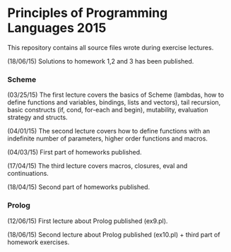 # Principles of Programming Languages 2015

This repository contains all source files wrote during exercise lectures.

(18/06/15) Solutions to homework 1,2 and 3 has been published.

### Scheme

(03/25/15) The first lecture covers the basics of Scheme (lambdas, how to define functions and variables, bindings, lists and vectors), tail recursion, basic constructs (if, cond, for-each and begin), mutability, evaluation strategy and structs.

(04/01/15) The second lecture covers how to define functions with an indefinite number of parameters, higher order functions and macros.

(04/03/15) First part of homeworks published.

(17/04/15) The third lecture covers macros, closures, eval and continuations.

(18/04/15) Second part of homeworks published.

### Prolog

(12/06/15) First lecture about Prolog published (ex9.pl).

(18/06/15) Second lecture about Prolog published (ex10.pl) + third part of homework exercises.


